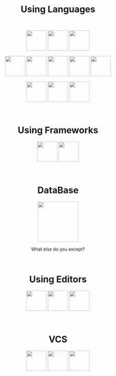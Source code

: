 <div align="center">
  <h1>Using Languages</h1>
  
  <br/>
  
  <p>
    <img src="https://cdn.jsdelivr.net/gh/devicons/devicon/icons/c/c-original.svg" width=64 heigh=64 />
    <img src="https://cdn.jsdelivr.net/gh/devicons/devicon/icons/cplusplus/cplusplus-original.svg" width=64 heigh=64 />
    <img src="https://cdn.jsdelivr.net/gh/devicons/devicon/icons/csharp/csharp-original.svg" width=64 heigh=64 />
  </p>
  
  <p>
    <img src="https://cdn.jsdelivr.net/gh/devicons/devicon/icons/nodejs/nodejs-original.svg" width=64 heigh=64 />
    <img src="https://cdn.jsdelivr.net/gh/devicons/devicon/icons/typescript/typescript-original.svg" width=64 heigh=64 />
    <img src="https://cdn.jsdelivr.net/gh/devicons/devicon/icons/python/python-original.svg" width=64 heigh=64 />
    <img src="https://cdn.jsdelivr.net/gh/devicons/devicon/icons/php/php-original.svg" width=64 heigh=64 />
    <img src="https://cdn.jsdelivr.net/gh/devicons/devicon/icons/rust/rust-plain.svg" width=64 heigh=64 />
  </p>
  
  <p>
    <img src="https://cdn.jsdelivr.net/gh/devicons/devicon/icons/html5/html5-original-wordmark.svg" width=64 heigh=64 />
    <img src="https://cdn.jsdelivr.net/gh/devicons/devicon/icons/css3/css3-original.svg" width=64 heigh=64 />
    <img src="https://cdn.jsdelivr.net/gh/devicons/devicon/icons/javascript/javascript-original.svg" width=64 heigh=64 />
  </p>
  
  <br/>
  
  <h1>Using Frameworks</h1>
  
  <p>
    <img src="https://cdn.jsdelivr.net/gh/devicons/devicon/icons/react/react-original.svg" width=64 heigh=64 />
    <img src="https://cdn.jsdelivr.net/gh/devicons/devicon/icons/nextjs/nextjs-original-wordmark.svg" width=64 heigh=64 />
  </p>
  
  <br/>
  
  <h1>DataBase</h1>
  
  <p>
    <img src="https://cdn.jsdelivr.net/gh/devicons/devicon/icons/mysql/mysql-original-wordmark.svg" width=128 heigh=128 />
    <p>What else do you except?</p>
  </p>
  
  <br/>

  <h1>Using Editors</h1>

  <p>
    <img src="https://cdn.jsdelivr.net/gh/devicons/devicon/icons/visualstudio/visualstudio-plain.svg" width=64 heigh=64 />
    <img src="https://cdn.jsdelivr.net/gh/devicons/devicon/icons/vscode/vscode-original.svg" width=64 heigh=64 />
    <img src="https://cdn.jsdelivr.net/gh/devicons/devicon/icons/pycharm/pycharm-original.svg" width=64 heigh=64 />
  <p>
    
  <br/>
    
  <h1>VCS</h1>
    
  <p>
    <img src="https://cdn.jsdelivr.net/gh/devicons/devicon/icons/git/git-original-wordmark.svg" width=64 heigh=64 />
    <img src="https://cdn.jsdelivr.net/gh/devicons/devicon/icons/github/github-original.svg" width=64 heigh=64 />
    <img src="https://cdn.jsdelivr.net/gh/devicons/devicon/icons/subversion/subversion-original.svg" width=64 heigh=64 />
  <p>
  
</div>
